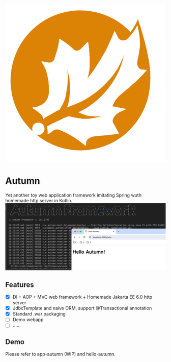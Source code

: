 ![](autumn.png)

# Autumn

Yet another toy web application framework imitating Spring wuth homemade http server in Kotlin.
![](screenshot.png)

## Features

- [x] DI + AOP + MVC web framework + Homemade Jakarta EE 6.0 http server 
- [x] JdbcTemplate and naive ORM, support @Transactional annotation
- [x] Standard .war packaging
- [ ] Demo webapp
- [ ] ......

## Demo

Please refer to app-autumn (WIP) and hello-autumn.


